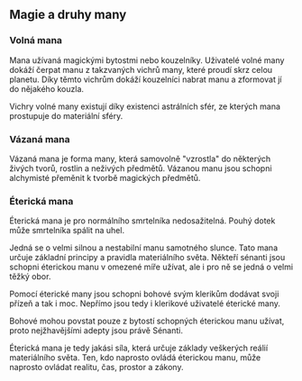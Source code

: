 ## Magie a druhy many

### Volná mana

Mana užívaná magickými bytostmi nebo kouzelníky.
Uživatelé volné many dokáží čerpat manu z takzvaných vichrů many, které proudí skrz celou planetu.
Díky těmto vichrům dokáží kouzelníci nabrat manu a zformovat jí do nějakého kouzla.

Vichry volné many existují díky existenci astrálních sfér, ze kterých mana prostupuje do materiální sféry.

### Vázaná mana

Vázaná mana je forma many, která samovolně "vzrostla" do některých živých tvorů, rostlin a neživých předmětů.
Vázanou manu jsou schopni alchymisté přeměnit k tvorbě magických předmětů.

### Éterická mana

Éterická mana je pro normálního smrtelníka nedosažitelná.
Pouhý dotek může smrtelníka spálit na uhel.

Jedná se o velmi silnou a nestabilní manu samotného slunce. Tato mana určuje základní principy a pravidla materiálního světa. Někteří sénanti jsou schopni éterickou manu v omezené míře užívat, ale i pro ně se jedná o velmi těžký obor.

Pomocí éterické many jsou schopni bohové svým klerikům dodávat svoji přízeň a tak i moc. Nepřímo jsou tedy i klerikové uživatelé éterické many.

Bohové mohou povstat pouze z bytostí schopných éterickou manu užívat, proto nejžhavějšími adepty jsou právě Sénanti.

Éterická mana je tedy jakási síla, která určuje základy veškerých reálií materiálního světa. Ten, kdo naprosto ovládá éterickou manu, může naprosto ovládat realitu, čas, prostor a zákony.
